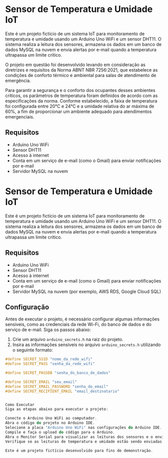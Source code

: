 # Sensor de Temperatura e Umidade IoT

Este é um projeto fictício de um sistema IoT para monitoramento de temperatura e umidade usando um Arduino Uno WiFi e um sensor DHT11. O sistema realiza a leitura dos sensores, armazena os dados em um banco de dados MySQL na nuvem e envia alertas por e-mail quando a temperatura ultrapassa um limite crítico.

O projeto em questão foi desenvolvido levando em consideração as diretrizes e requisitos da Norma ABNT NBR 7256:2021, que estabelece as condições de conforto térmico e ambiental para salas de atendimento de emergência.

Para garantir a segurança e o conforto dos ocupantes desses ambientes críticos, os parâmetros de temperatura foram definidos de acordo com as especificações da norma. Conforme estabelecido, a faixa de temperatura foi configurada entre 20°C e 24°C e a umidade relativa do ar máxima de 60%, a fim de proporcionar um ambiente adequado para atendimentos emergenciais.

## Requisitos

- Arduino Uno WiFi
- Sensor DHT11
- Acesso à internet
- Conta em um serviço de e-mail (como o Gmail) para enviar notificações por e-mail
- Servidor MySQL na nuvem

# Sensor de Temperatura e Umidade IoT

Este é um projeto fictício de um sistema IoT para monitoramento de temperatura e umidade usando um Arduino Uno WiFi e um sensor DHT11. O sistema realiza a leitura dos sensores, armazena os dados em um banco de dados MySQL na nuvem e envia alertas por e-mail quando a temperatura ultrapassa um limite crítico.

## Requisitos

- Arduino Uno WiFi
- Sensor DHT11
- Acesso à internet
- Conta em um serviço de e-mail (como o Gmail) para enviar notificações por e-mail
- Servidor MySQL na nuvem (por exemplo, AWS RDS, Google Cloud SQL)

## Configuração

Antes de executar o projeto, é necessário configurar algumas informações sensíveis, como as credenciais da rede Wi-Fi, do banco de dados e do serviço de e-mail. Siga os passos abaixo:

1. Crie um arquivo `arduino_secrets.h` na raiz do projeto.
2. Insira as informações sensíveis no arquivo `arduino_secrets.h` utilizando o seguinte formato:

```cpp
#define SECRET_SSID "nome_da_rede_wifi"
#define SECRET_PASS "senha_da_rede_wifi"

#define SECRET_PASSDB "senha_do_banco_de_dados"

#define SECRET_EMAIL "seu_email"
#define SECRET_EMAIL_PASSWORD "senha_do_email"
#define SECRET_RECIPIENT_EMAIL "email_destinatario"


Como Executar
Siga as etapas abaixo para executar o projeto:

Conecte o Arduino Uno WiFi ao computador.
Abra o código do projeto no Arduino IDE.
Selecione a placa "Arduino Uno WiFi" nas configurações do Arduino IDE.
Compile e faça o upload do código para o Arduino.
Abra o Monitor Serial para visualizar as leituras dos sensores e o envio de dados.
Verifique se as leituras de temperatura e umidade estão sendo enviadas para o banco de dados corretamente.

Este é um projeto fictício desenvolvido para fins de demonstração. 
